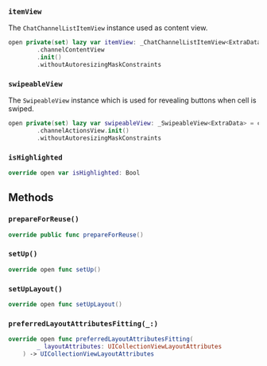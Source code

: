 
### `itemView`

The `ChatChannelListItemView` instance used as content view.

``` swift
open private(set) lazy var itemView: _ChatChannelListItemView<ExtraData> = components
        .channelContentView
        .init()
        .withoutAutoresizingMaskConstraints
```

### `swipeableView`

The `SwipeableView` instance which is used for revealing buttons when cell is swiped.

``` swift
open private(set) lazy var swipeableView: _SwipeableView<ExtraData> = components
        .channelActionsView.init()
        .withoutAutoresizingMaskConstraints
```

### `isHighlighted`

``` swift
override open var isHighlighted: Bool 
```

## Methods

### `prepareForReuse()`

``` swift
override public func prepareForReuse() 
```

### `setUp()`

``` swift
override open func setUp() 
```

### `setUpLayout()`

``` swift
override open func setUpLayout() 
```

### `preferredLayoutAttributesFitting(_:)`

``` swift
override open func preferredLayoutAttributesFitting(
        _ layoutAttributes: UICollectionViewLayoutAttributes
    ) -> UICollectionViewLayoutAttributes 
